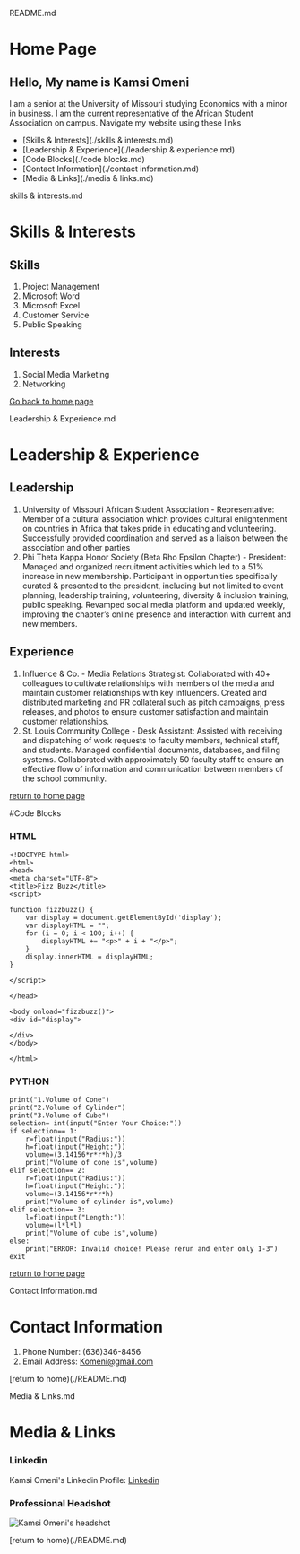 README.md
# Home Page
## Hello, My name is Kamsi Omeni
I am a senior at the University of Missouri studying Economics with a minor in business. I am the current representative of the African Student Association on campus.
Navigate my website using these links
* [Skills & Interests](./skills & interests.md)
* [Leadership & Experience](./leadership & experience.md)
* [Code Blocks](./code blocks.md)
* [Contact Information](./contact information.md)
* [Media & Links](./media & links.md)

skills & interests.md
# Skills & Interests
## Skills
1. Project Management
1. Microsoft Word
1. Microsoft Excel 
1. Customer Service
1. Public Speaking

## Interests
1. Social Media Marketing
1. Networking

[Go back to home page](./README.md)

Leadership & Experience.md
# Leadership & Experience

## Leadership 
1. University of Missouri African Student Association - Representative: Member of a cultural association which provides cultural enlightenment on countries in Africa that takes pride in educating and volunteering.
Successfully provided coordination and served as a liaison between the association and other parties
1. Phi Theta Kappa Honor Society (Beta Rho Epsilon Chapter) - President: Managed and organized recruitment activities which led to a 51% increase in new membership. Participant in opportunities specifically curated & presented to the president, including but not limited to event planning, leadership training, volunteering, diversity & inclusion training, public speaking. Revamped social media platform and updated weekly, improving the chapter’s online presence and interaction with current and new members.

## Experience
1. Influence & Co. - Media Relations Strategist: Collaborated with 40+ colleagues to cultivate relationships with members of the media and maintain customer relationships with key influencers. Created and distributed marketing and PR collateral such as pitch campaigns, press releases, and photos to ensure customer satisfaction and maintain customer relationships.
1. St. Louis Community College - Desk Assistant: Assisted with receiving and dispatching of work requests to faculty members, technical staff, and students. Managed confidential documents, databases, and filing systems. Collaborated with approximately 50 faculty staff to ensure an effective flow of information and communication between members of the school community.

[return to home page](./README.md)

#Code Blocks
### HTML
```
<!DOCTYPE html>
<html>
<head>
<meta charset="UTF-8">
<title>Fizz Buzz</title>
<script>

function fizzbuzz() {
	var display = document.getElementById('display');
	var displayHTML = "";
	for (i = 0; i < 100; i++) {
		displayHTML += "<p>" + i + "</p>";
	}
	display.innerHTML = displayHTML;
}

</script>

</head>

<body onload="fizzbuzz()">
<div id="display">

</div>
</body>

</html>

```
### PYTHON
```
print("1.Volume of Cone")
print("2.Volume of Cylinder")
print("3.Volume of Cube")
selection= int(input("Enter Your Choice:"))   
if selection== 1:
    r=float(input("Radius:"))
    h=float(input("Height:"))
    volume=(3.14156*r*r*h)/3
    print("Volume of cone is",volume)  
elif selection== 2:
    r=float(input("Radius:"))
    h=float(input("Height:"))
    volume=(3.14156*r*r*h)
    print("Volume of cylinder is",volume)
elif selection== 3:
    l=float(input("Length:"))
    volume=(l*l*l)
    print("Volume of cube is",volume)
else:
    print("ERROR: Invalid choice! Please rerun and enter only 1-3")
exit 
 ``` 
[return to home page](./README.md)

Contact Information.md
# Contact Information
1. Phone Number: (636)346-8456
1. Email Address: Komeni@gmail.com

[return to home)(./README.md)

Media & Links.md
# Media & Links
### Linkedin
Kamsi Omeni's Linkedin Profile: [Linkedin](https://www.linkedin.com/in/kamsi-omeni-286558206/)

### Professional Headshot
![Kamsi Omeni's headshot](https://www.instagram.com/p/CTpaPkNFrJ6/ "Kamsi Omeni")



[return to home)(./README.md)